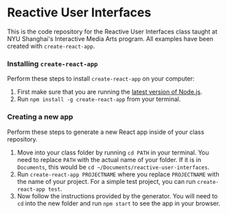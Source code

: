 # Reactive User Interfaces

This is the code repository for the Reactive User Interfaces class taught at NYU Shanghai's Interactive Media Arts program. All examples have been created with `create-react-app`.

### Installing `create-react-app`

Perform these steps to install `create-react-app` on your computer:

1. First make sure that you are running the [latest version of Node.js](https://nodejs.org/en/).
1. Run `npm install -g create-react-app` from your terminal.

### Creating a new app

Perform these steps to generate a new React app inside of your class repository.

1. Move into your class folder by running `cd PATH` in your terminal. You need to replace `PATH` with the actual name of your folder. If it is in `Documents`, this would be `cd ~/Documents/reactive-user-interfaces`.
1. Run `create-react-app PROJECTNAME` where you replace `PROJECTNAME` with the name of your project. For a simple test project, you can run `create-react-app test`.
1. Now follow the instructions provided by the generator. You will need to `cd` into the new folder and run `npm start` to see the app in your browser.
